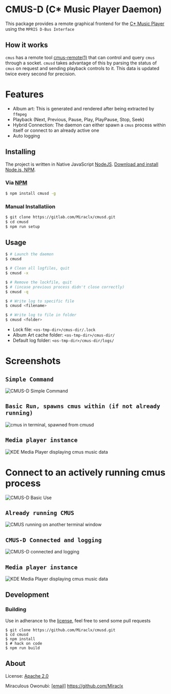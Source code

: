 CMUS-D (C* Music Player Daemon)
===============================

This package provides a remote graphical frontend for the [C* Music Player][cmus] using the `MPRIS D-Bus Interface`

How it works
------------
`cmus` has a remote tool [cmus-remote(1)](https://linux.die.net/man/1/cmus-remote) that can control and query `cmus` through a socket.
`cmusd` takes advantage of this by parsing the status of `cmus` on request and sending playback controls to it.
This data is updated twice every second for precision.

# Features
* Album art: This is generated and rendered after being extracted by `ffmpeg`
* Playback (Next, Previous, Pause, Play, PlayPause, Stop, Seek)
* Hybrid Connection: The daemon can either spawn a `cmus` process within itself or connect to an already active one
* Auto logging

Installing
----------
The project is written in Native JavaScript [NodeJS](https://github.com/nodejs/node).
[Download and install Node.js, NPM](https://nodejs.org/en/download/).

### Via [NPM][npm]
``` bash
$ npm install cmusd -g
```
### Manual Installatiion
``` bash
$ git clone https://gitlab.com/Miraclx/cmusd.git
$ cd cmusd
$ npm run setup
```

Usage
-----
``` bash
$ # Launch the daemon
$ cmusd

$ # Clean all logfiles, quit
$ cmusd -x

$ # Remove the lockfile, quit
$ # (incase previous process didn't close correctly)
$ cmusd -q

$ # Write log to specific file
$ cmusd <filename>

$ # Write log to file in folder
$ cmusd <folder>
```

* Lock file: `<os-tmp-dir>/cmus-dir/.lock`
* Album Art cache folder: `<os-tmp-dir>/cmus-dir/`
* Default log folder: `<os-tmp-dir>/cmus-dir/logs/`

# Screenshots
## `Simple Command`
![CMUS-D Simple Command](./screenshots/cmusd.png "CMUS-D Simple Command")
## `Basic Run, spawns cmus within (if not already running)`
![cmus in terminal, spawned from cmusd](./screenshots/cmusd-spawn.png "CMUS-D Spawning a cmus process within itself (if not already running)")
## `Media player instance`
![KDE Media Player displaying cmus music data](./screenshots/mpris-player.png "KDE Media Player displaying cmus music data")

# Connect to an actively running cmus process
![CMUS-D Basic Use](./screenshots/cmusd-connect.png)

## `Already running CMUS`
![CMUS running on another terminal window](./screenshots/cmus-solo.png)

## `CMUS-D Connected and logging`
![CMUS-D connected and logging](./screenshots/cmusd-logs.png)

## `Media player instance`
![KDE Media Player displaying cmus music data](./screenshots/mpris-connect.png)


## Development
### Building
Use in adherance to the [license][license], feel free to send some pull requests
```
$ git clone https://github.com/Miraclx/cmusd.git
$ cd cmusd
$ npm install
$ # hack on code
$ npm run build
```

## About
License: [Apache 2.0][license]

Miraculous Owonubi: [[email]](mailto:omiraculous@gmail.com) <https://github.com/Miraclx>

[npm]:  https://github.com/npm/npm "The Node Package Manager"
[cmus]:  https://github.com/cmus/cmus "C* Music Player"
[license]:  LICENSE "Apache 2.0 License"
